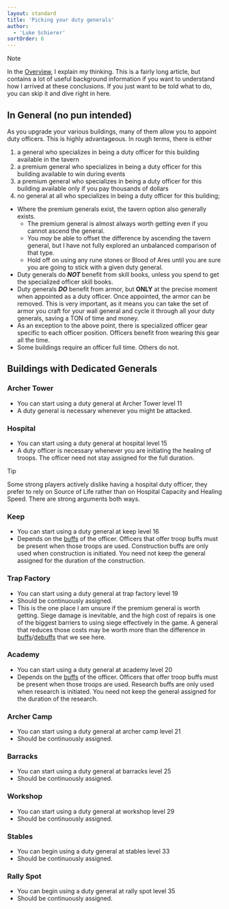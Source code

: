 ```yaml
---
layout: standard
title: 'Picking your duty generals'
author:
  - 'Luke Schierer'
sortOrder: 6
---
```



> [!NOTE]
> In the [Overview], I explain my thinking. This is a fairly long article, but
> contains a lot of useful background information if you want to understand how
> I arrived at these conclusions. If you just want to be told what to do, you
> can skip it and dive right in here.

[Overview]: /Generals/overview


## In General (no pun intended)

As you upgrade your various buildings, many of them allow you to appoint duty
officers. This is highly advantageous. In rough terms, there is either

1. a general who specializes in being a duty officer for this building available in the tavern
1. a premium general who specializes in being a duty officer for this building available to win during events
1. a premium general who specializes in being a duty officer for this building available only if you pay thousands of dollars
1. no general at all who specializes in being a duty officer for this building;

- Where the premium generals exist, the tavern option also generally exists.
  - The premium general is almost always worth getting even if you cannot ascend the general.
  - You _may_ be able to offset the difference by ascending the tavern general,
    but I have not fully explored an unbalanced comparison of that type.
  - Hold off on using any rune stones or Blood of Ares until you are sure you
    are going to stick with a given duty general.
- Duty generals do _**NOT**_ benefit from skill books, unless you spend to get the specialized officer skill books.
- Duty generals _**DO**_ benefit from armor, but **ONLY** at the precise moment
  when appointed as a duty officer. Once appointed, the armor can be removed.
  This is very important, as it means you can take the set of armor you craft
  for your wall general and cycle it through all your duty generals, saving a
  TON of time and money.
- As an exception to the above point, there is specialized officer gear specific to each officer position.  Officers
  benefit from wearing this gear all the time.
- Some buildings require an officer full time. Others do not.

## Buildings with Dedicated Generals

### Archer Tower

- You can start using a duty general at Archer Tower level 11
- A duty general is necessary whenever you might be attacked.

### Hospital

- You can start using a duty general at hospital level 15
- A duty officer is necessary whenever you are initiating the healing of
  troops. The officer need not stay assigned for the full duration.

> [!TIP]
> Some strong players actively dislike having a hospital duty officer, they
> prefer to rely on Source of Life rather than on Hospital Capacity and Healing
> Speed. There are strong arguments both ways.

### Keep

- You can start using a duty general at keep level 16
- Depends on the [buffs][] of the officer. Officers that offer troop buffs must be
  present when those troops are used. Construction buffs are only used when
  construction is initiated. You need not keep the general assigned for the
  duration of the construction.

### Trap Factory

- You can start using a duty general at trap factory level 19
- Should be continuously assigned.
- This is the one place I am unsure if the premium general is worth getting.
  Siege damage is inevitable, and the high cost of repairs is one of the
  biggest barriers to using siege effectively in the game. A general that
  reduces those costs may be worth more than the difference in
  [buffs][]/[debuffs][] that we see here.

### Academy

- You can start using a duty general at academy level 20
- Depends on the [buffs][] of the officer. Officers that offer troop buffs must be
  present when those troops are used. Research buffs are only used when
  research is initiated. You need not keep the general assigned for the
  duration of the research.

### Archer Camp

- You can start using a duty general at archer camp level 21
- Should be continuously assigned.

### Barracks

- You can start using a duty general at barracks level 25
- Should be continuously assigned.

### Workshop

- You can start using a duty general at workshop level 29
- Should be continuously assigned.

### Stables

- You can begin using a duty general at stables level 33
- Should be continuously assigned.

### Rally Spot

- You can begin using a duty general at rally spot level 35
- Should be continuously assigned.

[debuffs]: /Reference/Glossary#debuff
[buffs]: /Reference/Glossary#buff
